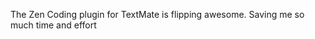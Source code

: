 <!--
id: 1727073101
link: http://kevinisom.info/post/1727073101/the-zen-coding-plugin-for-textmate-is-flipping
slug: the-zen-coding-plugin-for-textmate-is-flipping
date: Tue Nov 30 2010 02:59:06 GMT+1300 (NZDT)
raw: {"blog_name":"kevinisom","id":1727073101,"post_url":"http://kevinisom.info/post/1727073101/the-zen-coding-plugin-for-textmate-is-flipping","slug":"the-zen-coding-plugin-for-textmate-is-flipping","type":"text","date":"2010-11-29 13:59:06 GMT","timestamp":1291039146,"state":"published","format":"html","reblog_key":"knf2HY0x","tags":[],"short_url":"http://tmblr.co/Zw68Yy1cyGjD","highlighted":[],"feed_item":"http://twitter.com/kev_nz/statuses/9077576148455424","from_feed_id":"650289","note_count":0,"title":null,"body":"<p>The Zen Coding plugin for TextMate is flipping awesome. Saving me so much time and effort</p>"}
publish: 2010-11-030
tags: 
title: null
-->


The Zen Coding plugin for TextMate is flipping awesome. Saving me so
much time and effort


